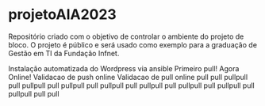 # projetoAIA2023
Repositório criado com o objetivo de controlar o ambiente do projeto de bloco.
O projeto é público e será usado como exemplo para a graduação de Gestão em TI da Fundação Infnet.

Instalação automatizada do Wordpress via ansible
Primeiro pull! Agora Online!
Validacao de push online
Validacao de pull online
pull pull pullpull pull pullpull pull pullpull pull pullpull pull pullpull pull pullpull pull pullpull pull pullpull pull pull
